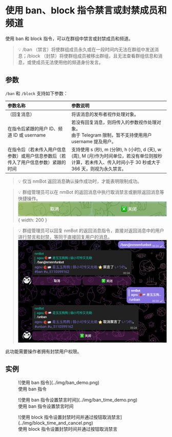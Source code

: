 # 使用 ban、block 指令禁言或封禁成员和频道

使用 ban 和 block 指令，可以在群组中禁言或封禁成员和频道。  

>💡 /ban （禁言）将使群组成员永久或在一段时间内无法在群组中发送消息；/block （封禁）将使群组成员被移出群组，且无法查看群组信息和消息，或使成员无法使用他的频道身份发言。

## 参数

`/ban` 和 `/block` 支持如下参数：

| 参数名称 | 参数说明 |
|:---|:---|
| （回复消息） | 将该消息的发布者视作处理对象。 |
| 在指令后紧跟的用户 ID、频道 ID 或 username | 若没有回复消息，则将传入的参数视作处理对象。<br>由于 Telegram 限制，暂不支持使用用户 username 提及用户。|
| 在指令后（若未传入用户信息参数）或用户信息参数后（若传入了用户信息参数）紧跟的时间 | 支持使用 s (秒), m (分钟), h (小时), d (天), w (周), M (月)作为时间单位，若没有单位则按秒计算，若未传入、传入时间小于 30 秒或大于 366 天，则视为永久禁言。|

>💡 仅当 nmBot 返回消息确认操作成功时，才能表明限制成功。  

>💡 群组管理员可以在 nmBot 的返回消息中执行取消禁言或删除返回消息等快捷操作。
![快捷菜单](../img/ban_menu.png){ width: 200 }

>💡 群组管理员可以回复 nmBot 的返回消息指令，直接对返回消息中的用户进行禁言和封禁，等同于直接回复用户的消息。
![](../img/ban_reply_to_feedback_message.png)

此功能需要操作者拥有封禁用户权限。

## 实例

<figure markdown>
![使用 ban 指令](../img/ban_demo.png)
<figcaption>使用 ban 指令</figcaption>
</figure>
<figure markdown>
![使用 ban 指令设置禁言时间](../img/ban_time_demo.png)
<figcaption>使用 ban 指令设置禁言时间</figcaption>
</figure>
<figure markdown>
![使用 block 指令设置封禁时间并通过按钮取消禁言](../img/block_time_and_cancel.png)
<figcaption>使用 block 指令设置封禁时间并通过按钮取消禁言</figcaption>
</figure>
